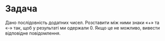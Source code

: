 # Задача

Дано послідовність додатних чисел. Розставити між ними знаки «+» та «-» так, щоб у результаті ми одержали 0. Якщо це не можливо, вивести відповідне повідомлення.
